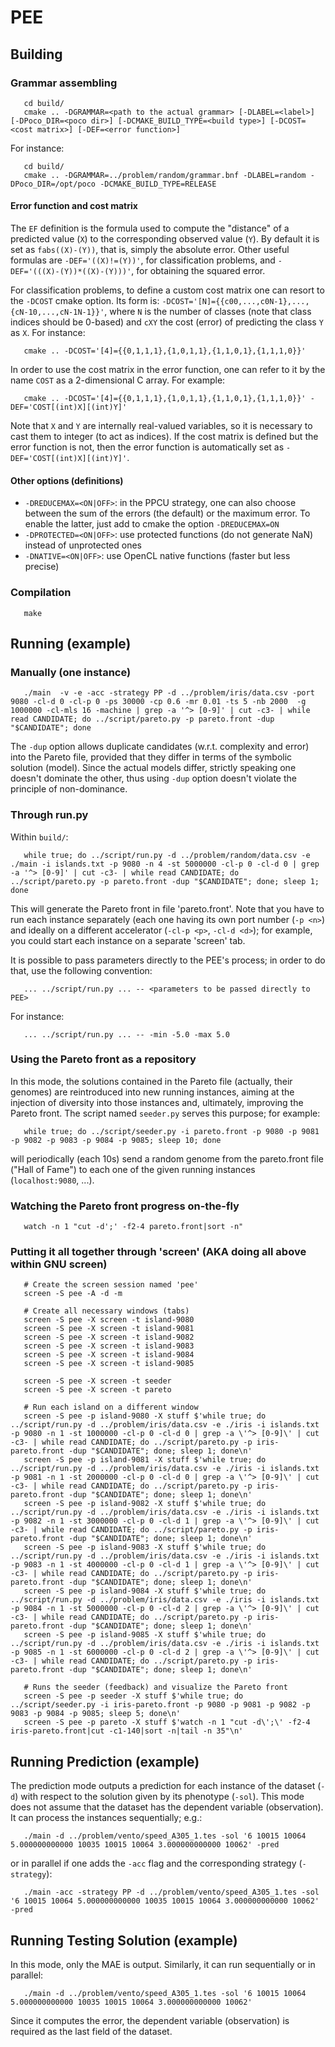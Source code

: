 # PEE #

## Building ##

### Grammar assembling ###

~~~~~~~~
   cd build/
   cmake .. -DGRAMMAR=<path to the actual grammar> [-DLABEL=<label>] [-DPoco_DIR=<poco dir>] [-DCMAKE_BUILD_TYPE=<build type>] [-DCOST=<cost matrix>] [-DEF=<error function>] 
~~~~~~~~

For instance:

~~~~~~~~
   cd build/
   cmake .. -DGRAMMAR=../problem/random/grammar.bnf -DLABEL=random -DPoco_DIR=/opt/poco -DCMAKE_BUILD_TYPE=RELEASE
~~~~~~~~

#### Error function and cost matrix ###

The `EF` definition is the formula used to compute the "distance" of a predicted value (`X`) to the corresponding observed value (`Y`). By default it is set as `fabs((X)-(Y))`, that is, simply the absolute error. Other useful formulas are `-DEF='((X)!=(Y))'`, for classification problems, and `-DEF='(((X)-(Y))*((X)-(Y)))'`, for obtaining the squared error.

For classification problems, to define a custom cost matrix one can resort to the `-DCOST` cmake option. Its form is: `-DCOST='[N]={{c00,...,c0N-1},...,{cN-10,...,cN-1N-1}}'`, where `N` is the number of classes (note that class indices should be 0-based) and `cXY` the cost (error) of predicting the class `Y` as `X`. For instance:
  
~~~~~~~~
   cmake .. -DCOST='[4]={{0,1,1,1},{1,0,1,1},{1,1,0,1},{1,1,1,0}}'
~~~~~~~~

In order to use the cost matrix in the error function, one can refer to it by the name `COST` as a 2-dimensional C array. For example:

~~~~~~~~
   cmake .. -DCOST='[4]={{0,1,1,1},{1,0,1,1},{1,1,0,1},{1,1,1,0}}' -DEF='COST[(int)X][(int)Y]'
~~~~~~~~

Note that `X` and `Y` are internally real-valued variables, so it is necessary to cast them to integer (to act as indices). If the cost matrix is defined but the error function is not, then the error function is automatically set as `-DEF='COST[(int)X][(int)Y]'`.


#### Other options (definitions) ###

 - `-DREDUCEMAX=<ON|OFF>`: in the PPCU strategy, one can also choose between the sum of the errors (the default) or the maximum error. To enable the latter, just add to cmake the option `-DREDUCEMAX=ON`
 - `-DPROTECTED=<ON|OFF>`: use protected functions (do not generate NaN) instead of unprotected ones
 - `-DNATIVE=<ON|OFF>`: use OpenCL native functions (faster but less precise)

### Compilation ###

~~~~~~~~
   make
~~~~~~~~

## Running (example) ##

### Manually (one instance) ###

~~~~~~~~
   ./main  -v -e -acc -strategy PP -d ../problem/iris/data.csv -port 9080 -cl-d 0 -cl-p 0 -ps 30000 -cp 0.6 -mr 0.01 -ts 5 -nb 2000  -g 1000000 -cl-mls 16 -machine | grep -a '^> [0-9]' | cut -c3- | while read CANDIDATE; do ../script/pareto.py -p pareto.front -dup "$CANDIDATE"; done
~~~~~~~~

The `-dup` option allows duplicate candidates (w.r.t. complexity and error) into the Pareto file, provided that they differ in terms of the symbolic solution (model). Since the actual models differ, strictly speaking one doesn't dominate the other, thus using `-dup` option doesn't violate the principle of non-dominance.

### Through run.py ###

Within `build/`:

~~~~~~~~
   while true; do ../script/run.py -d ../problem/random/data.csv -e ./main -i islands.txt -p 9080 -n 4 -st 5000000 -cl-p 0 -cl-d 0 | grep -a '^> [0-9]' | cut -c3- | while read CANDIDATE; do ../script/pareto.py -p pareto.front -dup "$CANDIDATE"; done; sleep 1; done
~~~~~~~~

This will generate the Pareto front in file 'pareto.front'. Note that you have to run each instance separately (each one having its own port number (`-p <n>`) and ideally on a different accelerator (`-cl-p <p>`, `-cl-d <d>`); for example, you could start each instance on a separate 'screen' tab.

It is possible to pass parameters directly to the PEE's process; in order to do that, use the following convention:

~~~~~~~~
   ... ../script/run.py ... -- <parameters to be passed directly to PEE>
~~~~~~~~

For instance:

~~~~~~~~
   ... ../script/run.py ... -- -min -5.0 -max 5.0
~~~~~~~~

### Using the Pareto front as a repository ###

In this mode, the solutions contained in the Pareto file (actually, their genomes) are reintroduced into new running instances, aiming at the injection of diversity into those instances and, ultimately, improving the Pareto front. The script named `seeder.py` serves this purpose; for example:

~~~~~~~~
   while true; do ../script/seeder.py -i pareto.front -p 9080 -p 9081 -p 9082 -p 9083 -p 9084 -p 9085; sleep 10; done
~~~~~~~~

will periodically (each 10s) send a random genome from the pareto.front file ("Hall of Fame") to each one of the given running instances (`localhost:9080`, ...).


### Watching the Pareto front progress on-the-fly ###

~~~~~~~~
   watch -n 1 "cut -d';' -f2-4 pareto.front|sort -n"
~~~~~~~~

### Putting it all together through 'screen' (AKA doing all above within GNU screen) ###

~~~~~~~~
   # Create the screen session named 'pee'
   screen -S pee -A -d -m

   # Create all necessary windows (tabs)
   screen -S pee -X screen -t island-9080
   screen -S pee -X screen -t island-9081
   screen -S pee -X screen -t island-9082
   screen -S pee -X screen -t island-9083
   screen -S pee -X screen -t island-9084
   screen -S pee -X screen -t island-9085

   screen -S pee -X screen -t seeder
   screen -S pee -X screen -t pareto

   # Run each island on a different window
   screen -S pee -p island-9080 -X stuff $'while true; do ../script/run.py -d ../problem/iris/data.csv -e ./iris -i islands.txt -p 9080 -n 1 -st 1000000 -cl-p 0 -cl-d 0 | grep -a \'^> [0-9]\' | cut -c3- | while read CANDIDATE; do ../script/pareto.py -p iris-pareto.front -dup "$CANDIDATE"; done; sleep 1; done\n'
   screen -S pee -p island-9081 -X stuff $'while true; do ../script/run.py -d ../problem/iris/data.csv -e ./iris -i islands.txt -p 9081 -n 1 -st 2000000 -cl-p 0 -cl-d 0 | grep -a \'^> [0-9]\' | cut -c3- | while read CANDIDATE; do ../script/pareto.py -p iris-pareto.front -dup "$CANDIDATE"; done; sleep 1; done\n'
   screen -S pee -p island-9082 -X stuff $'while true; do ../script/run.py -d ../problem/iris/data.csv -e ./iris -i islands.txt -p 9082 -n 1 -st 3000000 -cl-p 0 -cl-d 1 | grep -a \'^> [0-9]\' | cut -c3- | while read CANDIDATE; do ../script/pareto.py -p iris-pareto.front -dup "$CANDIDATE"; done; sleep 1; done\n'
   screen -S pee -p island-9083 -X stuff $'while true; do ../script/run.py -d ../problem/iris/data.csv -e ./iris -i islands.txt -p 9083 -n 1 -st 4000000 -cl-p 0 -cl-d 1 | grep -a \'^> [0-9]\' | cut -c3- | while read CANDIDATE; do ../script/pareto.py -p iris-pareto.front -dup "$CANDIDATE"; done; sleep 1; done\n'
   screen -S pee -p island-9084 -X stuff $'while true; do ../script/run.py -d ../problem/iris/data.csv -e ./iris -i islands.txt -p 9084 -n 1 -st 5000000 -cl-p 0 -cl-d 2 | grep -a \'^> [0-9]\' | cut -c3- | while read CANDIDATE; do ../script/pareto.py -p iris-pareto.front -dup "$CANDIDATE"; done; sleep 1; done\n'
   screen -S pee -p island-9085 -X stuff $'while true; do ../script/run.py -d ../problem/iris/data.csv -e ./iris -i islands.txt -p 9085 -n 1 -st 6000000 -cl-p 0 -cl-d 2 | grep -a \'^> [0-9]\' | cut -c3- | while read CANDIDATE; do ../script/pareto.py -p iris-pareto.front -dup "$CANDIDATE"; done; sleep 1; done\n'

   # Runs the seeder (feedback) and visualize the Pareto front
   screen -S pee -p seeder -X stuff $'while true; do ../script/seeder.py -i iris-pareto.front -p 9080 -p 9081 -p 9082 -p 9083 -p 9084 -p 9085; sleep 5; done\n'
   screen -S pee -p pareto -X stuff $'watch -n 1 "cut -d\';\' -f2-4 iris-pareto.front|cut -c1-140|sort -n|tail -n 35"\n'
~~~~~~~~

## Running Prediction (example) ##

The prediction mode outputs a prediction for each instance of the dataset (`-d`) with respect to the solution given by its phenotype (`-sol`). This mode does not assume that the dataset has the dependent variable (observation). It can process the instances sequentially; e.g.:

~~~~~~~~
   ./main -d ../problem/vento/speed_A305_1.tes -sol '6 10015 10064 5.000000000000 10035 10015 10064 3.000000000000 10062' -pred
~~~~~~~~

or in parallel if one adds the `-acc` flag and the corresponding strategy (`-strategy`):

~~~~~~~~
   ./main -acc -strategy PP -d ../problem/vento/speed_A305_1.tes -sol '6 10015 10064 5.000000000000 10035 10015 10064 3.000000000000 10062' -pred
~~~~~~~~

## Running Testing Solution (example) ##

In this mode, only the MAE is output. Similarly, it can run sequentially or in parallel:

~~~~~~~~
   ./main -d ../problem/vento/speed_A305_1.tes -sol '6 10015 10064 5.000000000000 10035 10015 10064 3.000000000000 10062'
~~~~~~~~

Since it computes the error, the dependent variable (observation) is required as the last field of the dataset.
